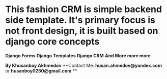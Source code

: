 # This fashion CRM is simple backend side template. It's primary focus is not front design, it is built based on django core concepts
__Django Forms__
__Django Templates__
__Django CRM__
__And More more more__

__By Khusanboy Akhmedov__
**Contact Me: __husan.ahmedov@yandex.com__ or __husanboy0250@gmail.com__ **
